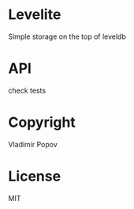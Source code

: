 # Levelite

Simple storage on the top of leveldb

# API 

check tests

# Copyright 

Vladimir Popov

# License 

MIT